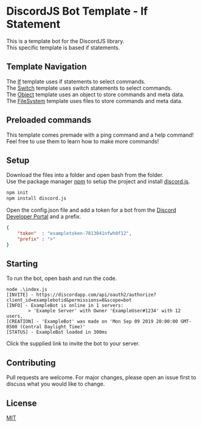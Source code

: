 # DiscordJS Bot Template - If Statement

This is a template bot for the DiscordJS library.\
This specific template is based if statements.

## Template Navigation
The [If](https://github.com/Ealeex/DiscordBotTemplate-IfStatement) template uses if statements to select commands.\
The [Switch](https://github.com/Ealeex/DiscordBotTemplate-SwitchStatement) template uses switch statements to select commands.\
The [Object](https://github.com/Ealeex/DiscordBotTemplate-Object) template uses an object to store commands and meta data.\
The [FileSystem](https://github.com/Ealeex/DiscordBotTemplate-FileSystem) template uses files to store commands and meta data.

## Preloaded commands
This template comes premade with a ping command and a help command! Feel free to use them to learn how to make more commands!

## Setup

Download the files into a folder and open bash from the folder.\
Use the package manager [npm](https://www.npmjs.com/get-npm) to setup the project and install [discord.js](https://discord.js.org/#/).

```bash
npm init
npm install discord.js
```

Open the config.json file and add a token for a bot from the [Discord Developer Portal](https://discordapp.com/developers/applications/) and a prefix.

```json
{
    "token"  : "exampletoken-7813041nfwh0f12",
    "prefix" : ">"
}
```

## Starting

To run the bot, open bash and run the code.

```
node .\index.js
[INVITE] - https://discordapp.com/api/oauth2/authorize?client_id=examplebotid&permissions=8&scope=bot
[INFO] - ExampleBot is online in 1 servers:
        > 'Example Server' with Owner 'ExampleUser#1234' with 12 users,
[CREATION] - 'ExampleBot' was made on 'Mon Sep 09 2019 20:00:00 GMT-0500 (Central Daylight Time)'
[STATUS] - ExampleBot loaded in 300ms
```

Click the supplied link to invite the bot to your server.

## Contributing
Pull requests are welcome. For major changes, please open an issue first to discuss what you would like to change.

## License
[MIT](https://choosealicense.com/licenses/mit/)
